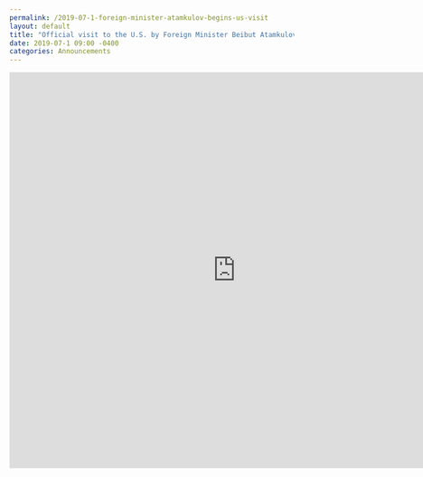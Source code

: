```yaml
---
permalink: /2019-07-1-foreign-minister-atamkulov-begins-us-visit
layout: default
title: "Official visit to the U.S. by Foreign Minister Beibut Atamkulov"
date: 2019-07-1 09:00 -0400
categories: Announcements
---
```

<div class="container">

<iframe src="https://www.qazaqstan.io/embeds/mfa-washington-visit-tweetroll/" width="800px" height="700px" frameborder="0"></iframe>

</div>
